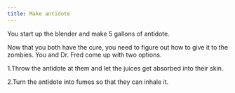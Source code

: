 ```yaml
---
title: Make antidote
---
```


You start up the blender and make 5 gallons of antidote. 

Now that you both have the cure, you need to figure out how to give it to the zombies. You and Dr. Fred come up with two options. 

1.Throw the antidote at them and let the juices get absorbed into their skin.

2.Turn the antidote into fumes so that they can inhale it.